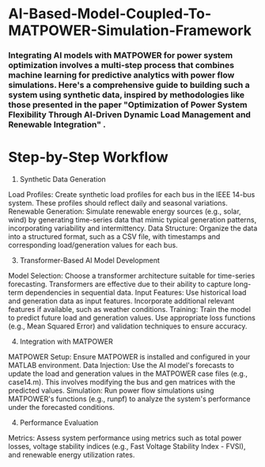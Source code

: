 # AI-Based-Model-Coupled-To-MATPOWER-Simulation-Framework

### Integrating AI models with MATPOWER for power system optimization involves a multi-step process that combines machine learning for predictive analytics with power flow simulations. Here's a comprehensive guide to building such a system using synthetic data, inspired by methodologies like those presented in the paper "Optimization of Power System Flexibility Through AI‐Driven Dynamic Load Management and Renewable Integration" .


# Step-by-Step Workflow

1. Synthetic Data Generation
   
Load Profiles: Create synthetic load profiles for each bus in the IEEE 14-bus system. These profiles should reflect daily and seasonal variations.
Renewable Generation: Simulate renewable energy sources (e.g., solar, wind) by generating time-series data that mimic typical generation patterns, incorporating variability and intermittency.
Data Structure: Organize the data into a structured format, such as a CSV file, with timestamps and corresponding load/generation values for each bus.

3. Transformer-Based AI Model Development

Model Selection: Choose a transformer architecture suitable for time-series forecasting. Transformers are effective due to their ability to capture long-term dependencies in sequential data.
Input Features: Use historical load and generation data as input features. Incorporate additional relevant features if available, such as weather conditions.
Training: Train the model to predict future load and generation values. Use appropriate loss functions (e.g., Mean Squared Error) and validation techniques to ensure accuracy.

4. Integration with MATPOWER

MATPOWER Setup: Ensure MATPOWER is installed and configured in your MATLAB environment.
Data Injection: Use the AI model's forecasts to update the load and generation values in the MATPOWER case files (e.g., case14.m). This involves modifying the bus and gen matrices with the predicted values.
Simulation: Run power flow simulations using MATPOWER's functions (e.g., runpf) to analyze the system's performance under the forecasted conditions.

4. Performance Evaluation

Metrics: Assess system performance using metrics such as total power losses, voltage stability indices (e.g., Fast Voltage Stability Index - FVSI), and renewable energy utilization rates.


